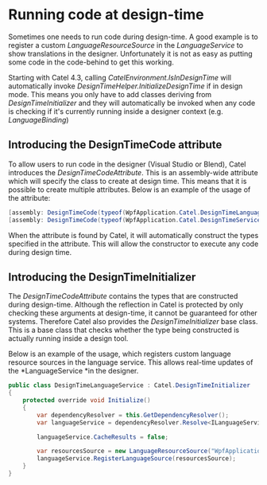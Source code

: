 # Running code at design-time

Sometimes one needs to run code during design-time. A good example is to register a custom *LanguageResourceSource* in the *LanguageService* to show translations in the designer. Unfortunately it is not as easy as putting some code in the code-behind to get this working.

Starting with Catel 4.3, calling *CatelEnvironment.IsInDesignTime* will automatically invoke *DesignTimeHelper.InitializeDesignTime* if in design mode. This means you only have to add classes deriving from *DesignTimeInitializer* and they will automatically be invoked when any code is checking if it's currently running inside a designer context (e.g. *LanguageBinding*)

## Introducing the DesignTimeCode attribute

To allow users to run code in the designer (Visual Studio or Blend), Catel introduces the *DesignTimeCodeAttribute*. This is an assembly-wide attribute which will specify the class to create at design time. This means that it is possible to create multiple attributes. Below is an example of the usage of the attribute:

``` {.java data-syntaxhighlighter-params="brush: java; gutter: false; theme: Confluence" data-theme="Confluence" style="brush: java; gutter: false; theme: Confluence"}
[assembly: DesignTimeCode(typeof(WpfApplication.Catel.DesignTimeLanguageService))]
[assembly: DesignTimeCode(typeof(WpfApplication.Catel.DesignTimeServiceLocator))]
```

When the attribute is found by Catel, it will automatically construct the types specified in the attribute. This will allow the constructor to execute any code during design time.

## Introducing the DesignTimeInitializer

The *DesignTimeCodeAttribute* contains the types that are constructed during design-time. Although the reflection in Catel is protected by only checking these arguments at design-time, it cannot be guaranteed for other systems. Therefore Catel also provides the *DesignTimeInitializer* base class. This is a base class that checks whether the type being constructed is actually running inside a design tool.

Below is an example of the usage, which registers custom language resource sources in the language service. This allows real-time updates of the *LanguageService *in the designer.

``` {.java data-syntaxhighlighter-params="brush: java; gutter: false; theme: Confluence" data-theme="Confluence" style="brush: java; gutter: false; theme: Confluence"}
public class DesignTimeLanguageService : Catel.DesignTimeInitializer
{
    protected override void Initialize()
    {
        var dependencyResolver = this.GetDependencyResolver();
        var languageService = dependencyResolver.Resolve<ILanguageService>();

        languageService.CacheResults = false;

        var resourcesSource = new LanguageResourceSource("WpfApplication.Catel", "WpfApplication.Catel.Properties", "Resources");
        languageService.RegisterLanguageSource(resourcesSource);
    }
}
```

